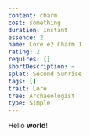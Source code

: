 ```yaml
---
content: charm
cost: something
duration: Instant
essence: 2
name: Lore e2 Charm 1
rating: 2
requires: []
shortDescription: ~
splat: Second Sunrise
tags: []
trait: Lore
tree: Archaeologist
type: Simple
---
```


Hello **world**!
